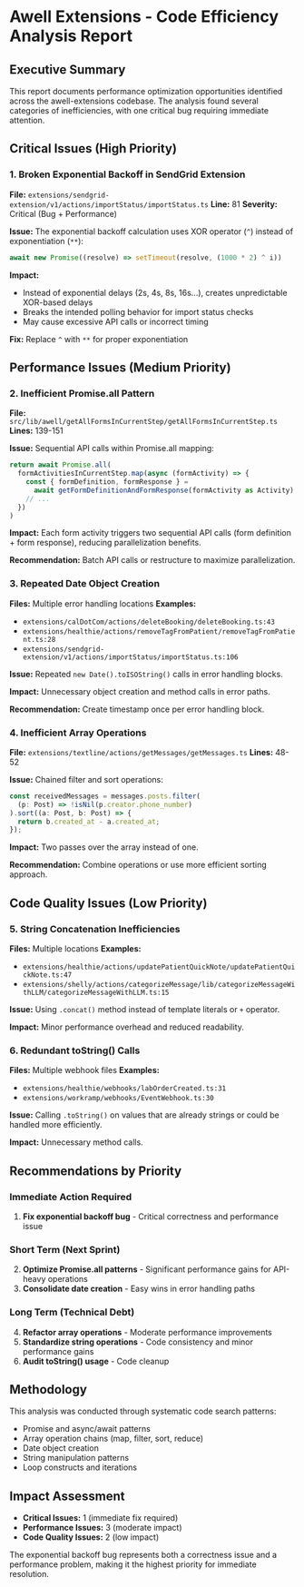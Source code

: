 # Awell Extensions - Code Efficiency Analysis Report

## Executive Summary

This report documents performance optimization opportunities identified across the awell-extensions codebase. The analysis found several categories of inefficiencies, with one critical bug requiring immediate attention.

## Critical Issues (High Priority)

### 1. Broken Exponential Backoff in SendGrid Extension
**File:** `extensions/sendgrid-extension/v1/actions/importStatus/importStatus.ts`
**Line:** 81
**Severity:** Critical (Bug + Performance)

**Issue:** The exponential backoff calculation uses XOR operator (`^`) instead of exponentiation (`**`):
```javascript
await new Promise((resolve) => setTimeout(resolve, (1000 * 2) ^ i))
```

**Impact:** 
- Instead of exponential delays (2s, 4s, 8s, 16s...), creates unpredictable XOR-based delays
- Breaks the intended polling behavior for import status checks
- May cause excessive API calls or incorrect timing

**Fix:** Replace `^` with `**` for proper exponentiation

## Performance Issues (Medium Priority)

### 2. Inefficient Promise.all Pattern
**File:** `src/lib/awell/getAllFormsInCurrentStep/getAllFormsInCurrentStep.ts`
**Lines:** 139-151

**Issue:** Sequential API calls within Promise.all mapping:
```javascript
return await Promise.all(
  formActivitiesInCurrentStep.map(async (formActivity) => {
    const { formDefinition, formResponse } = 
      await getFormDefinitionAndFormResponse(formActivity as Activity)
    // ...
  })
)
```

**Impact:** Each form activity triggers two sequential API calls (form definition + form response), reducing parallelization benefits.

**Recommendation:** Batch API calls or restructure to maximize parallelization.

### 3. Repeated Date Object Creation
**Files:** Multiple error handling locations
**Examples:**
- `extensions/calDotCom/actions/deleteBooking/deleteBooking.ts:43`
- `extensions/healthie/actions/removeTagFromPatient/removeTagFromPatient.ts:28`
- `extensions/sendgrid-extension/v1/actions/importStatus/importStatus.ts:106`

**Issue:** Repeated `new Date().toISOString()` calls in error handling blocks.

**Impact:** Unnecessary object creation and method calls in error paths.

**Recommendation:** Create timestamp once per error handling block.

### 4. Inefficient Array Operations
**File:** `extensions/textline/actions/getMessages/getMessages.ts`
**Lines:** 48-52

**Issue:** Chained filter and sort operations:
```javascript
const receivedMessages = messages.posts.filter(
  (p: Post) => !isNil(p.creator.phone_number)
).sort((a: Post, b: Post) => {
  return b.created_at - a.created_at;
});
```

**Impact:** Two passes over the array instead of one.

**Recommendation:** Combine operations or use more efficient sorting approach.

## Code Quality Issues (Low Priority)

### 5. String Concatenation Inefficiencies
**Files:** Multiple locations
**Examples:**
- `extensions/healthie/actions/updatePatientQuickNote/updatePatientQuickNote.ts:47`
- `extensions/shelly/actions/categorizeMessage/lib/categorizeMessageWithLLM/categorizeMessageWithLLM.ts:15`

**Issue:** Using `.concat()` method instead of template literals or `+` operator.

**Impact:** Minor performance overhead and reduced readability.

### 6. Redundant toString() Calls
**Files:** Multiple webhook files
**Examples:**
- `extensions/healthie/webhooks/labOrderCreated.ts:31`
- `extensions/workramp/webhooks/EventWebhook.ts:30`

**Issue:** Calling `.toString()` on values that are already strings or could be handled more efficiently.

**Impact:** Unnecessary method calls.

## Recommendations by Priority

### Immediate Action Required
1. **Fix exponential backoff bug** - Critical correctness and performance issue

### Short Term (Next Sprint)
2. **Optimize Promise.all patterns** - Significant performance gains for API-heavy operations
3. **Consolidate date creation** - Easy wins in error handling paths

### Long Term (Technical Debt)
4. **Refactor array operations** - Moderate performance improvements
5. **Standardize string operations** - Code consistency and minor performance gains
6. **Audit toString() usage** - Code cleanup

## Methodology

This analysis was conducted through systematic code search patterns:
- Promise and async/await patterns
- Array operation chains (map, filter, sort, reduce)
- Date object creation
- String manipulation patterns
- Loop constructs and iterations

## Impact Assessment

- **Critical Issues:** 1 (immediate fix required)
- **Performance Issues:** 3 (moderate impact)
- **Code Quality Issues:** 2 (low impact)

The exponential backoff bug represents both a correctness issue and a performance problem, making it the highest priority for immediate resolution.
